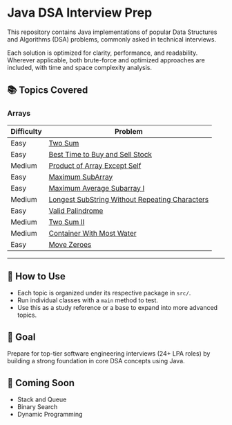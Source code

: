 # Java DSA Interview Prep

This repository contains Java implementations of popular Data Structures and Algorithms (DSA) problems, commonly asked in technical interviews.

Each solution is optimized for clarity, performance, and readability. Wherever applicable, both brute-force and optimized approaches are included, with time and space complexity analysis.

## 📚 Topics Covered

### Arrays
| Difficulty | Problem                                                                                                                                      |
|------------|----------------------------------------------------------------------------------------------------------------------------------------------|
| Easy       | [ Two Sum](https://leetcode.com/problems/two-sum/)                                                                                           |
| Easy       | [ Best Time to Buy and Sell Stock](https://leetcode.com/problems/best-time-to-buy-and-sell-stock/)                                           |
| Medium     | [ Product of Array Except Self](https://leetcode.com/problems/product-of-array-except-self/)                                                 |
| Easy       | [ Maximum SubArray](https://leetcode.com/problems/maximum-subarray/description/)                                                             |
| Easy       | [ Maximum Average Subarray I](https://leetcode.com/problems/maximum-average-subarray-i/description/)                                         |
| Medium     | [ Longest SubString Without Repeating Characters](https://leetcode.com/problems/longest-substring-without-repeating-characters/description/) |
| Easy       | [ Valid Palindrome](https://leetcode.com/problems/valid-palindrome/)                                                                         |
| Medium     | [ Two Sum II ](https://leetcode.com/problems/two-sum-ii-input-array-is-sorted/description/)                                                  |
| Medium     | [Container With Most Water](https://leetcode.com/problems/container-with-most-water/description/)                                            |
| Easy       | [Move Zeroes](https://leetcode.com/problems/move-zeroes/description/)                                                                                                                              |


---

## 🧠 How to Use
- Each topic is organized under its respective package in `src/`.
- Run individual classes with a `main` method to test.
- Use this as a study reference or a base to expand into more advanced topics.

## 🚀 Goal
Prepare for top-tier software engineering interviews (24+ LPA roles) by building a strong foundation in core DSA concepts using Java.

## 📌 Coming Soon
- Stack and Queue
- Binary Search
- Dynamic Programming
